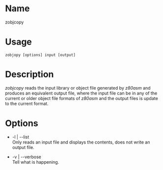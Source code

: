 # Name

zobjcopy

# Usage

    zobjopy [options] input [output]

# Description

*zobjcopy* reads the input library or object file generated by *z80asm* and produces an equivalent output file,
where the input file can be in any of the current or older object file formats of *z80asm* and the output files is
update to the current format.

# Options

* -l | --list  
  Only reads an input file and displays the contents, does not write an output file.

* -v | --verbose  
  Tell what is happening.

